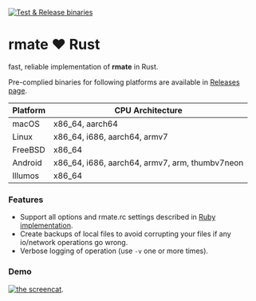 [![Test & Release binaries](https://github.com/spamwax/rmate-rs/actions/workflows/release.yml/badge.svg)](https://github.com/spamwax/rmate-rs/actions/workflows/release.yml)

# rmate ♥ Rust

fast, reliable implementation of **rmate** in Rust.

Pre-complied binaries for following platforms are available in [Releases page](https://github.com/spamwax/rmate-rs/releases/latest).

| Platform | CPU Architecture                               |
|----------|------------------------------------------------|
| macOS    | x86_64, aarch64                                |
| Linux    | x86_64, i686, aarch64, armv7                   |
| FreeBSD  | x86_64                                         |
| Android  | x86_64, i686, aarch64, armv7, arm, thumbv7neon |
| Illumos  | x86_64                                         |

### Features

- Support all options and rmate.rc settings described in [Ruby implementation](https://github.com/textmate/rmate).
- Create backups of local files to avoid corrupting your files if any io/network operations go wrong.
- Verbose logging of operation (use `-v` one or more times).

### Demo
[![the screencat](https://asciinema.org/a/fqgvpm9yPdDFAZ11f8uY1DF26.svg)](https://asciinema.org/a/fqgvpm9yPdDFAZ11f8uY1DF26).
